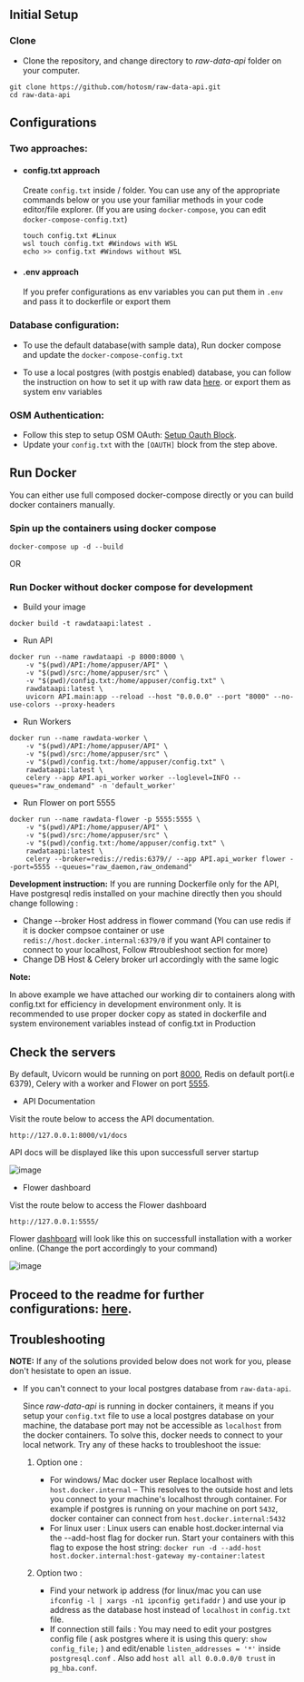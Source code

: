 ## Initial Setup

### Clone 

- Clone the repository, and change directory to _raw-data-api_ folder on your computer.

```
git clone https://github.com/hotosm/raw-data-api.git
cd raw-data-api
```

## Configurations
### Two approaches:

* #### config.txt approach
  Create `config.txt` inside / folder. You can use any of the appropriate commands below or you use your familiar methods in your code editor/file explorer. (If you are using `docker-compose`, you can edit `docker-compose-config.txt`)

  ```
  touch config.txt #Linux
  wsl touch config.txt #Windows with WSL
  echo >> config.txt #Windows without WSL
  ```
* #### .env approach 
  If you prefer configurations as env variables you can put them in `.env` and pass it to dockerfile or export them 

### Database configuration:
- To use the default database(with sample data), Run docker compose and update the `docker-compose-config.txt` 

- To use a local postgres (with postgis enabled) database, you can follow the instruction on how to set it up with raw data [here](./configurations.md). or export them as system env variables


### OSM Authentication:
- Follow this step to setup OSM OAuth: [Setup Oauth Block](./configurations.md#Setup-Oauth-for-Authentication).
- Update your `config.txt` with the `[OAUTH]` block from the step above.


## Run Docker 

You can either use full composed docker-compose directly or you can build docker containers manually. 

### Spin up the containers using docker compose

```
docker-compose up -d --build
```

OR 

### Run Docker without docker compose for development

- Build your image 
```
docker build -t rawdataapi:latest . 
```
- Run API 
```
docker run --name rawdataapi -p 8000:8000 \
    -v "$(pwd)/API:/home/appuser/API" \
    -v "$(pwd)/src:/home/appuser/src" \
    -v "$(pwd)/config.txt:/home/appuser/config.txt" \
    rawdataapi:latest \
    uvicorn API.main:app --reload --host "0.0.0.0" --port "8000" --no-use-colors --proxy-headers
```

- Run Workers 
```
docker run --name rawdata-worker \
    -v "$(pwd)/API:/home/appuser/API" \
    -v "$(pwd)/src:/home/appuser/src" \
    -v "$(pwd)/config.txt:/home/appuser/config.txt" \
    rawdataapi:latest \
    celery --app API.api_worker worker --loglevel=INFO --queues="raw_ondemand" -n 'default_worker'
```
- Run Flower on port 5555
```
docker run --name rawdata-flower -p 5555:5555 \
    -v "$(pwd)/API:/home/appuser/API" \
    -v "$(pwd)/src:/home/appuser/src" \
    -v "$(pwd)/config.txt:/home/appuser/config.txt" \
    rawdataapi:latest \
    celery --broker=redis://redis:6379// --app API.api_worker flower --port=5555 --queues="raw_daemon,raw_ondemand"
```

**Development instruction:** 
If you are running Dockerfile only for the API, Have postgresql redis installed on your machine directly then you should change following : 

- Change --broker Host address in flower command (You can use redis if it is docker compsoe container or use `redis://host.docker.internal:6379/0` if you want API container to connect to your localhost, Follow #troubleshoot section for more)
- Change DB Host & Celery broker url accordingly with the same logic 


**Note:**

In above example we have attached our working dir to containers along with config.txt for efficiency in development environment only. It is recommended to use proper docker copy as stated in dockerfile and system environement variables instead of config.txt in Production

## Check the servers

By default, Uvicorn would be running on port [8000](http://127.0.0.1:8000/v1/docs), Redis on default port(i.e 6379), Celery with a worker and Flower on port [5555](http://127.0.0.1:5555/).

- API Documentation

Visit the route below to access the API documentation.

```
http://127.0.0.1:8000/v1/docs
```

API docs will be displayed like this upon successfull server startup

![image](https://github.com/nifedara/raw-data-api/assets/76186151/bb4c5592-2574-4884-91b6-4ed5749a4131)

- Flower dashboard

Vist the route below to access the Flower dashboard

```
http://127.0.0.1:5555/
```

Flower [dashboard](http://127.0.0.1:5555/) will look like this on successfull installation with a worker online. (Change the port accordingly to your command)

![image](https://user-images.githubusercontent.com/36752999/191813613-3859522b-ea68-4370-87b2-ebd1d8880d80.png)

## Proceed to the readme for further configurations: [here](../index.md#Installation).

## **Troubleshooting**

**NOTE:** If any of the solutions provided below does not work for you, please don't hesistate to open an issue.

- If you can't connect to your local postgres database from `raw-data-api`.

  Since _raw-data-api_ is running in docker containers, it means if you setup your `config.txt` file to use a local postgres database on your machine, the database port may not be accessible as `localhost` from the docker containers. To solve this, docker needs to connect to your local network. Try any of these hacks to troubleshoot the issue:

  1. Option one :

     - For windows/ Mac docker user
       Replace localhost with `host.docker.internal` – This resolves to the outside host and lets you connect to your machine's localhost through container. For example if postgres is running on your machine on port `5432`, docker container can connect from `host.docker.internal:5432`
     - For linux user :
       Linux users can enable host.docker.internal via the --add-host flag for docker run. Start your containers with this flag to expose the host string:
       `docker run -d --add-host host.docker.internal:host-gateway my-container:latest`

  2. Option two :

     - Find your network ip address (for linux/mac you can use `ifconfig -l | xargs -n1 ipconfig getifaddr` ) and use your ip address as the database host instead of `localhost` in `config.txt` file.
     - If connection still fails : You may need to edit your postgres config file ( ask postgres where it is using this query: `show config_file;` ) and edit/enable `listen_addresses = '*'` inside `postgresql.conf` . Also add `host all all 0.0.0.0/0 trust` in `pg_hba.conf`.
